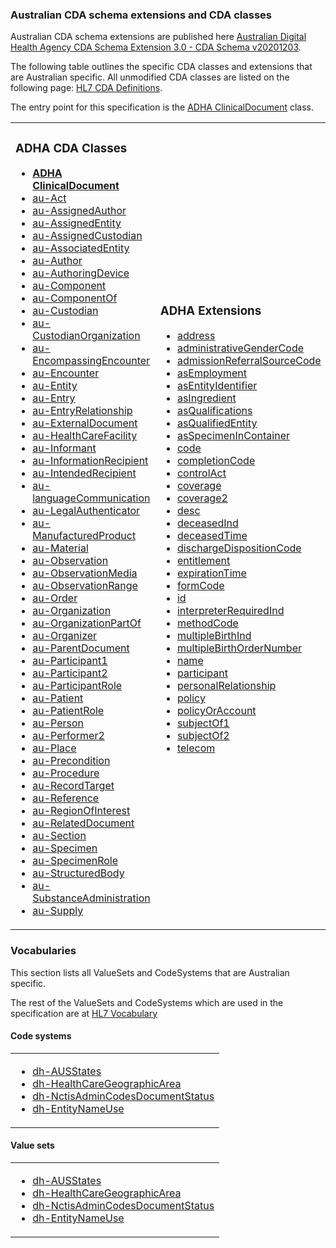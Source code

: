 ### Australian CDA schema extensions and CDA classes

Australian CDA schema extensions are published here [Australian Digital Health Agency CDA Schema Extension 3.0 - CDA Schema v20201203](https://developer.digitalhealth.gov.au/resources/australian-digital-health-agency-cda-schema-extension-3-0-cda-schema-v20201203).

The following table outlines the specific CDA classes and extensions that are Australian specific. All unmodified CDA classes are listed on the following page: [HL7 CDA Definitions](hl7cdadefinition.html).

The entry point for this specification is the [ADHA ClinicalDocument](StructureDefinition-au-ClinicalDocument.html) class.

<table class="cda-table">
	<tbody>
	<tr>
		<td>
			<h3>ADHA CDA Classes</h3>
			<ul>
				<li><a href="StructureDefinition-au-ClinicalDocument.html"><b>ADHA ClinicalDocument</b></a></li>
				<li><a href="StructureDefinition-au-Act.html">au-Act</a></li>
				<li><a href="StructureDefinition-au-AssignedAuthor.html">au-AssignedAuthor</a></li>
				<li><a href="StructureDefinition-au-AssignedEntity.html">au-AssignedEntity</a></li>
				<li><a href="StructureDefinition-au-AssignedCustodian.html">au-AssignedCustodian</a></li>
				<li><a href="StructureDefinition-au-AssociatedEntity.html">au-AssociatedEntity</a></li>
				<li><a href="StructureDefinition-au-Author.html">au-Author</a></li>
				<li><a href="StructureDefinition-au-AuthoringDevice.html">au-AuthoringDevice</a></li>
				<li><a href="StructureDefinition-au-Component.html">au-Component</a></li>
				<li><a href="StructureDefinition-au-ComponentOf.html">au-ComponentOf</a></li>
				<li><a href="StructureDefinition-au-Custodian.html">au-Custodian</a></li>
				<li><a href="StructureDefinition-au-CustodianOrganization.html">au-CustodianOrganization</a></li>
				<li><a href="StructureDefinition-au-EncompassingEncounter.html">au-EncompassingEncounter</a></li>
				<li><a href="StructureDefinition-au-Encounter.html">au-Encounter</a></li>
				<li><a href="StructureDefinition-au-Entity.html">au-Entity</a></li>
				<li><a href="StructureDefinition-au-Entry.html">au-Entry</a></li>
				<li><a href="StructureDefinition-au-EntryRelationship.html">au-EntryRelationship</a></li>
				<li><a href="StructureDefinition-au-ExternalDocument.html">au-ExternalDocument</a></li>
				<li><a href="StructureDefinition-au-HealthCareFacility.html">au-HealthCareFacility</a></li>
				<li><a href="StructureDefinition-au-Informant.html">au-Informant</a></li>
				<li><a href="StructureDefinition-au-InformationRecipient.html">au-InformationRecipient</a></li>
				<li><a href="StructureDefinition-au-IntendedRecipient.html">au-IntendedRecipient</a></li>                
				<li><a href="StructureDefinition-au-languageCommunication.html">au-languageCommunication</a></li>
				<li><a href="StructureDefinition-au-LegalAuthenticator.html">au-LegalAuthenticator</a></li>
				<li><a href="StructureDefinition-au-ManufacturedProduct.html">au-ManufacturedProduct</a></li>
				<li><a href="StructureDefinition-au-Material.html">au-Material</a></li>
				<li><a href="StructureDefinition-au-Observation.html">au-Observation</a></li>
				<li><a href="StructureDefinition-au-ObservationMedia.html">au-ObservationMedia</a></li>
				<li><a href="StructureDefinition-au-ObservationRange.html">au-ObservationRange</a></li>
				<li><a href="StructureDefinition-au-Order.html">au-Order</a></li>
				<li><a href="StructureDefinition-au-Organization.html">au-Organization</a></li>
				<li><a href="StructureDefinition-au-OrganizationPartOf.html">au-OrganizationPartOf</a></li>
				<li><a href="StructureDefinition-au-Organizer.html">au-Organizer</a></li>
				<li><a href="StructureDefinition-au-ParentDocument.html">au-ParentDocument</a></li>
				<li><a href="StructureDefinition-au-Participant1.html">au-Participant1</a></li>
				<li><a href="StructureDefinition-au-Participant2.html">au-Participant2</a></li>
				<li><a href="StructureDefinition-au-ParticipantRole.html">au-ParticipantRole</a></li>
				<li><a href="StructureDefinition-au-Patient.html">au-Patient</a></li>
				<li><a href="StructureDefinition-au-PatientRole.html">au-PatientRole</a></li>
				<li><a href="StructureDefinition-au-Person.html">au-Person</a></li>
				<li><a href="StructureDefinition-au-Performer2.html">au-Performer2</a></li>
				<li><a href="StructureDefinition-au-Place.html">au-Place</a></li>
				<li><a href="StructureDefinition-au-Precondition.html">au-Precondition</a></li>
				<li><a href="StructureDefinition-au-Procedure.html">au-Procedure</a></li>
				<li><a href="StructureDefinition-au-RecordTarget.html">au-RecordTarget</a></li>
				<li><a href="StructureDefinition-au-Reference.html">au-Reference</a></li>
				<li><a href="StructureDefinition-au-RegionOfInterest.html">au-RegionOfInterest</a></li>
				<li><a href="StructureDefinition-au-RelatedDocument.html">au-RelatedDocument</a></li>
				<li><a href="StructureDefinition-au-Section.html">au-Section</a></li>
				<li><a href="StructureDefinition-au-Specimen.html">au-Specimen</a></li>
				<li><a href="StructureDefinition-au-SpecimenRole.html">au-SpecimenRole</a></li>
				<li><a href="StructureDefinition-au-StructuredBody.html">au-StructuredBody</a></li>
				<li><a href="StructureDefinition-au-SubstanceAdministration.html">au-SubstanceAdministration</a></li>
				<li><a href="StructureDefinition-au-Supply.html">au-Supply</a></li>
			</ul>
		</td>
		<td>
			<h3>ADHA Extensions</h3>
			<ul>
				<li><a href="StructureDefinition-addr.html">address</a></li>	
				<li><a href="StructureDefinition-administrativeGenderCode.html">administrativeGenderCode</a></li>				
				<li><a href="StructureDefinition-admissionReferralSourceCode.html">admissionReferralSourceCode</a></li>
				<li><a href="StructureDefinition-asEmployment.html">asEmployment</a></li>
				<li><a href="StructureDefinition-asEntityIdentifier.html">asEntityIdentifier</a></li>
				<li><a href="StructureDefinition-asIngredient.html">asIngredient</a></li>
				<li><a href="StructureDefinition-asQualifications.html">asQualifications</a></li>				
				<li><a href="StructureDefinition-asQualifiedEntity.html">asQualifiedEntity</a></li>
				<li><a href="StructureDefinition-asSpecimenInContainer.html">asSpecimenInContainer</a></li>
				<li><a href="StructureDefinition-code.html">code</a></li>
				<li><a href="StructureDefinition-completionCode.html">completionCode</a></li>
				<li><a href="StructureDefinition-controlAct.html">controlAct</a></li>
				<li><a href="StructureDefinition-coverage.html">coverage</a></li>
				<li><a href="StructureDefinition-coverage2.html">coverage2</a></li>
				<li><a href="StructureDefinition-desc.html">desc</a></li>
				<li><a href="StructureDefinition-deceasedInd.html">deceasedInd</a></li>
				<li><a href="StructureDefinition-deceasedTime.html">deceasedTime</a></li>
				<li><a href="StructureDefinition-dischargeDispositionCode.html">dischargeDispositionCode</a></li>
				<li><a href="StructureDefinition-entitlement.html">entitlement</a></li>
				<li><a href="StructureDefinition-expirationTime.html">expirationTime</a></li>
				<li><a href="StructureDefinition-formCode.html">formCode</a></li>
				<li><a href="StructureDefinition-id.html">id</a></li>
				<li><a href="StructureDefinition-interpreterRequiredInd.html">interpreterRequiredInd</a></li>
				<li><a href="StructureDefinition-methodCode.html">methodCode</a></li>
				<li><a href="StructureDefinition-multipleBirthInd.html">multipleBirthInd</a></li>                
				<li><a href="StructureDefinition-multipleBirthOrderNumber.html">multipleBirthOrderNumber</a></li>
				<li><a href="StructureDefinition-name.html">name</a></li>
				<li><a href="StructureDefinition-participant.html">participant</a></li>
				<li><a href="StructureDefinition-personalRelationship.html">personalRelationship</a></li>
				<li><a href="StructureDefinition-policy.html">policy</a></li>
				<li><a href="StructureDefinition-PolicyOrAccount.html">policyOrAccount</a></li>
				<li><a href="StructureDefinition-subjectOf1.html">subjectOf1</a></li>
				<li><a href="StructureDefinition-subjectOf2.html">subjectOf2</a></li>
				<li><a href="StructureDefinition-telecom.html">telecom</a></li>
			</ul>
		</td>
		<td>
			<h3>ADHA Complex Data Types</h3>
			<ul>
				<li><a href="StructureDefinition-au-Address.html">au-Address</a></li>
				<li><a href="StructureDefinition-au-EntityName.html">au-EntityName</a></li>
				<li><a href="StructureDefinition-au-OrganizationName.html">au-OrganizationName</a></li>
				<li><a href="StructureDefinition-au-PersonName.html">au-PersonName</a></li>
				<li><a href="StructureDefinition-au-Telecom.html">au-Telecom</a></li>
			</ul>
		</td>
	</tr>
	</tbody>
</table>


### Vocabularies

This section lists all ValueSets and CodeSystems that are Australian specific. 

The rest of the ValueSets and CodeSystems which are used in the specification are at [HL7 Vocabulary](vocabularies.html)

#### Code systems
<table class="cda-table">
    <tbody>
    <tr>
        <td>
            <ul>
                <li><a href="CodeSystem-dh-AUSStates.html">dh-AUSStates</a></li>
                <li><a href="CodeSystem-dh-HealthCareGeographicArea.html">dh-HealthCareGeographicArea</a></li>
                <li><a href="CodeSystem-dh-NctisAdminCodesDocumentStatus.html">dh-NctisAdminCodesDocumentStatus</a></li>                
                <li><a href="CodeSystem-dh-entitynameuse.html">dh-EntityNameUse</a></li>
            </ul>
        </td>
    </tr>
    </tbody>
</table>

#### Value sets
<table class="cda-table">
    <tbody>
    <tr>
        <td>
            <ul>
                <li><a href="ValueSet-dh-AUSStates.html">dh-AUSStates</a></li>
                <li><a href="ValueSet-dh-HealthCareGeographicArea.html">dh-HealthCareGeographicArea</a></li>
                <li><a href="ValueSet-dh-NctisAdminCodesDocumentStatus.html">dh-NctisAdminCodesDocumentStatus</a></li>                
                <li><a href="ValueSet-dh-entitynameuse.html">dh-EntityNameUse</a></li>
            </ul>
        </td>
    </tr>
    </tbody>
</table>